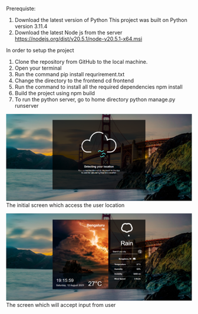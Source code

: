 Prerequiste:
1. Download the latest version of Python
    This project was built on Python version 3.11.4
2. Download the latest Node js from the server 
   https://nodejs.org/dist/v20.5.1/node-v20.5.1-x64.msi

In order to setup the project
1. Clone the repository from GitHub to the local machine.
2. Open your terminal
3. Run the command 
    pip install requrirement.txt 
4. Change the directory to the frontend
    cd frontend
5. Run the command to install all the required dependencies
    npm install
6. Build the project using 
    npm build
7. To run the python server, go to home directory
    python manage.py runserver

![The initial screen which access the user location](image.png)
The initial screen which access the user location

![The screen which will accept input from user](image-1.png)
The screen which will accept input from user
